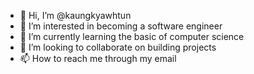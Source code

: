 - 👋 Hi, I’m @kaungkyawhtun
- 👀 I’m interested in becoming a software engineer
- 🌱 I’m currently learning the basic of computer science
- 💞️ I’m looking to collaborate on building projects
- 📫 How to reach me through my email

<!---
kaungkyawhtun/kaungkyawhtun is a ✨ special ✨ repository because its `README.md` (this file) appears on your GitHub profile.
You can click the Preview link to take a look at your changes.
--->
